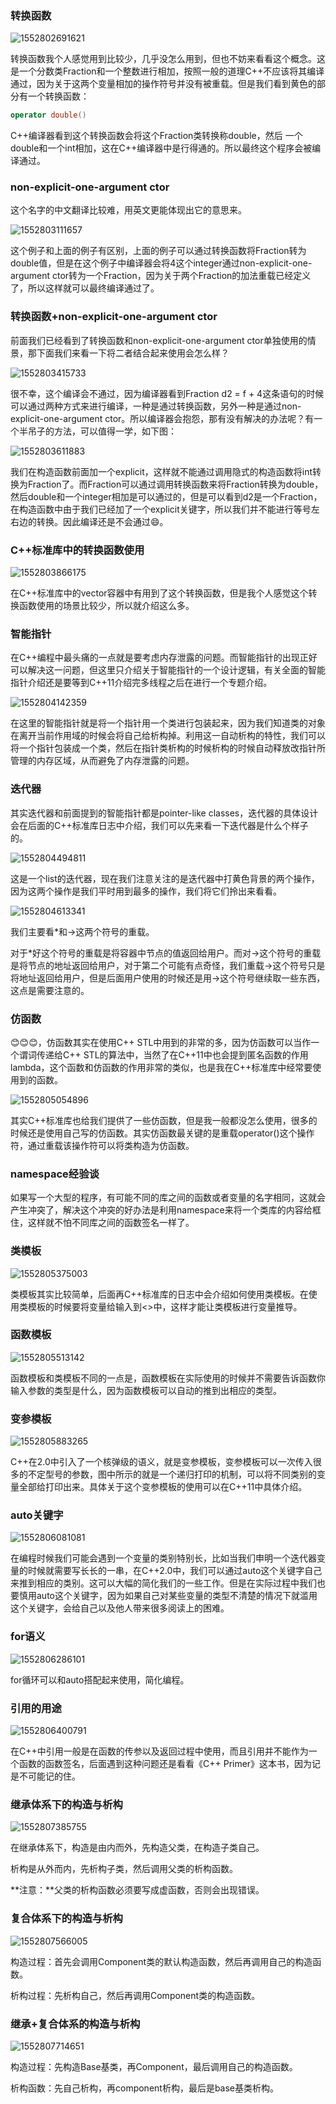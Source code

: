 ### 转换函数

![1552802691621](C:\Users\yupei\AppData\Local\Temp\1552802691621.png)

转换函数我个人感觉用到比较少，几乎没怎么用到，但也不妨来看看这个概念。这是一个分数类Fraction和一个整数进行相加，按照一般的道理C++不应该将其编译通过，因为关于这两个变量相加的操作符号并没有被重载。但是我们看到黄色的部分有一个转换函数：

```C++
operator double()
```

C++编译器看到这个转换函数会将这个Fraction类转换称double，然后 一个double和一个int相加，这在C++编译器中是行得通的。所以最终这个程序会被编译通过。

### non-explicit-one-argument ctor

这个名字的中文翻译比较难，用英文更能体现出它的意思来。

![1552803111657](C:\Users\yupei\AppData\Local\Temp\1552803111657.png)

这个例子和上面的例子有区别，上面的例子可以通过转换函数将Fraction转为double值，但是在这个例子中编译器会将4这个integer通过non-explicit-one-argument ctor转为一个Fraction，因为关于两个Fraction的加法重载已经定义了，所以这样就可以最终编译通过了。

### 转换函数+non-explicit-one-argument ctor

前面我们已经看到了转换函数和non-explicit-one-argument ctor单独使用的情景，那下面我们来看一下将二者结合起来使用会怎么样？

![1552803415733](C:\Users\yupei\AppData\Local\Temp\1552803415733.png)

很不幸，这个编译会不通过，因为编译器看到Fraction d2 = f + 4这条语句的时候可以通过两种方式来进行编译，一种是通过转换函数，另外一种是通过non-explicit-one-argument ctor。所以编译器会抱怨，那有没有解决的办法呢？有一个半吊子的方法，可以值得一学，如下图：

![1552803611883](C:\Users\yupei\AppData\Local\Temp\1552803611883.png)

我们在构造函数前面加一个explicit，这样就不能通过调用隐式的构造函数将int转换为Fraction了。而Fraction可以通过调用转换函数来将Fraction转换为double，然后double和一个integer相加是可以通过的，但是可以看到d2是一个Fraction，在构造函数中由于我们已经加了一个explicit关键字，所以我们并不能进行等号左右边的转换。因此编译还是不会通过😄。

### C++标准库中的转换函数使用

![1552803866175](C:\Users\yupei\AppData\Local\Temp\1552803866175.png)

在C++标准库中的vector容器中有用到了这个转换函数，但是我个人感觉这个转换函数使用的场景比较少，所以就介绍这么多。

### 智能指针

在C++编程中最头痛的一点就是要考虑内存泄露的问题。而智能指针的出现正好可以解决这一问题，但这里只介绍关于智能指针的一个设计逻辑，有关全面的智能指针介绍还是要等到C++11介绍完多线程之后在进行一个专题介绍。

![1552804142359](C:\Users\yupei\AppData\Local\Temp\1552804142359.png)

在这里的智能指针就是将一个指针用一个类进行包装起来，因为我们知道类的对象在离开当前作用域的时候会将自己给析构掉。利用这一自动析构的特性，我们可以将一个指针包装成一个类，然后在指针类析构的时候析构的时候自动释放改指针所管理的内存区域，从而避免了内存泄露的问题。

### 迭代器

其实迭代器和前面提到的智能指针都是pointer-like classes，迭代器的具体设计会在后面的C++标准库日志中介绍，我们可以先来看一下迭代器是什么个样子的。

![1552804494811](C:\Users\yupei\AppData\Local\Temp\1552804494811.png)

这是一个list的迭代器，现在我们注意关注的是迭代器中打黄色背景的两个操作，因为这两个操作是我们平时用到最多的操作，我们将它们拎出来看看。

![1552804613341](C:\Users\yupei\AppData\Local\Temp\1552804613341.png)

我们主要看*和->这两个符号的重载。

对于*好这个符号的重载是将容器中节点的值返回给用户。而对->这个符号的重载是将节点的地址返回给用户，对于第二个可能有点奇怪，我们重载->这个符号只是将地址返回给用户，但是后面用户使用的时候还是用->这个符号继续取一些东西，这点是需要注意的。

### 仿函数

😊😊😊，仿函数其实在使用C++ STL中用到的非常的多，因为仿函数可以当作一个谓词传递给C++ STL的算法中，当然了在C++11中也会提到匿名函数的作用lambda，这个函数和仿函数的作用非常的类似，也是我在C++标准库中经常要使用到的函数。

![1552805054896](C:\Users\yupei\AppData\Local\Temp\1552805054896.png)

其实C++标准库也给我们提供了一些仿函数，但是我一般都没怎么使用，很多的时候还是使用自己写的仿函数。其实仿函数最关键的是重载operator()这个操作符，通过重载该操作符可以将类构造为仿函数。

### namespace经验谈

如果写一个大型的程序，有可能不同的库之间的函数或者变量的名字相同，这就会产生冲突了，解决这个冲突的好办法是利用namespace来将一个类库的内容给框住，这样就不怕不同库之间的函数签名一样了。

### 类模板

![1552805375003](C:\Users\yupei\AppData\Local\Temp\1552805375003.png)

类模板其实比较简单，后面再C++标准库的日志中会介绍如何使用类模板。在使用类模板的时候要将变量给输入到<>中，这样才能让类模板进行变量推导。

### 函数模板

![1552805513142](C:\Users\yupei\AppData\Local\Temp\1552805513142.png)

函数模板和类模板不同的一点是，函数模板在实际使用的时候并不需要告诉函数你输入参数的类型是什么，因为函数模板可以自动的推到出相应的类型。



### 变参模板

![1552805883265](C:\Users\yupei\AppData\Local\Temp\1552805883265.png)

C++在2.0中引入了一个核弹级的语义，就是变参模板，变参模板可以一次传入很多的不定型号的参数，图中所示的就是一个递归打印的机制，可以将不同类别的变量全部给打印出来。具体关于这个变参模板的使用可以在C++11中具体介绍。

### auto关键字

![1552806081081](C:\Users\yupei\AppData\Local\Temp\1552806081081.png)

在编程时候我们可能会遇到一个变量的类别特别长，比如当我们申明一个迭代器变量的时候就需要写长长的一串，在C++2.0中，我们可以通过auto这个关键字自己来推到相应的类别。这可以大幅的简化我们的一些工作。但是在实际过程中我们也要慎用auto这个关键字，因为如果自己对某些变量的类型不清楚的情况下就滥用这个关键字，会给自己以及他人带来很多阅读上的困难。

### for语义

![1552806286101](C:\Users\yupei\AppData\Local\Temp\1552806286101.png)

for循环可以和auto搭配起来使用，简化编程。

### 引用的用途

![1552806400791](C:\Users\yupei\AppData\Local\Temp\1552806400791.png)

在C++中引用一般是在函数的传参以及返回过程中使用，而且引用并不能作为一个函数的函数签名，后面遇到这种问题还是看看《C++ Primer》这本书，因为记是不可能记的住。

### 继承体系下的构造与析构

![1552807385755](C:\Users\yupei\AppData\Local\Temp\1552807385755.png)

在继承体系下，构造是由内而外，先构造父类，在构造子类自己。

析构是从外而内，先析构子类，然后调用父类的析构函数。

**注意：**父类的析构函数必须要写成虚函数，否则会出现错误。

### 复合体系下的构造与析构

![1552807566005](C:\Users\yupei\AppData\Local\Temp\1552807566005.png)

构造过程：首先会调用Component类的默认构造函数，然后再调用自己的构造函数。

析构过程：先析构自己，然后再调用Component类的构造函数。

### 继承+复合体系的构造与析构

![1552807714651](C:\Users\yupei\AppData\Local\Temp\1552807714651.png)

构造过程：先构造Base基类，再Component，最后调用自己的构造函数。

析构函数：先自己析构，再component析构，最后是base基类析构。



































